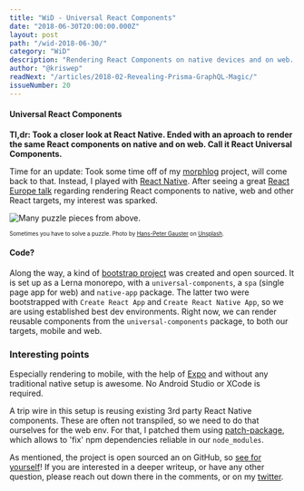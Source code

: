 ```yaml
---
title: "WiD - Universal React Components"
date: "2018-06-30T20:00:00.000Z"
layout: post
path: "/wid-2018-06-30/"
category: "WiD"
description: "Rendering React Components on native devices and on web. Reuse as much or little as you want."
author: "@kriswep"
readNext: "/articles/2018-02-Revealing-Prisma-GraphQL-Magic/"
issueNumber: 20
---
```


#### Universal React Components

**Tl,dr: Took a closer look at React Native. Ended with an aproach to render the same React components on native and on web. Call it React Universal Components.**

Time for an update: Took some time off of my [morphlog](https://github.com/kriswep/morphlog) project, will come back to that. Instead, I played with [React Native](https://facebook.github.io/react-native/). After seeing a great [React Europe talk](https://www.youtube.com/watch?v=D1NkyO-J6B0) regarding rendering React components to native, web and other React targets, my interest was sparked.

![Many puzzle pieces from above.](puzzle.jpg)

<p><sub><sup>Sometimes you have to solve a puzzle. Photo by <a href="https://unsplash.com/@sloppyperfectionist">Hans-Peter Gauster</a> on <a href="https://unsplash.com/photos/3y1zF4hIPCg">Unsplash</a>.</sup></sub></p>

#### Code?

Along the way, a kind of [bootstrap project](https://github.com/kriswep/universal-react) was created and open sourced.
It is set up as a Lerna monorepo, with a `universal-components`, a `spa` (single page app for web) and `native-app` package. The latter two were bootstrapped with `Create React App` and `Create React Native App`, so we are using established best dev environments.
Right now, we can render reusable components from the `universal-components` package, to both our targets, mobile and web.

### Interesting points

Especially rendering to mobile, with the help of [Expo](https://expo.io/) and without any traditional native setup is awesome. No Android Studio or XCode is required.

A trip wire in this setup is reusing existing 3rd party React Native components. These are often not transpiled, so we need to do that ourselves for the web env. For that, I patched them using [patch-package](https://github.com/ds300/patch-package), which allows to 'fix' npm dependencies reliable in our `node_modules`.

As mentioned, the project is open sourced an on GitHub, so [see for yourself](https://github.com/kriswep/universal-react)! If you are interested in a deeper writeup, or have any other question, please reach out down there in the comments, or on my [twitter](https://twitter.com/kriswep).
